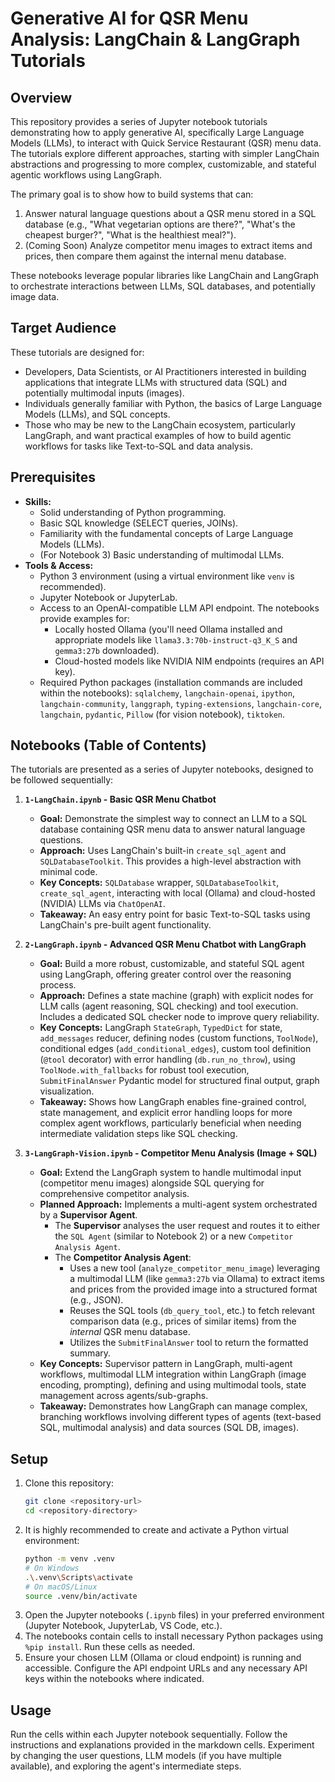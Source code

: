 # Generative AI for QSR Menu Analysis: LangChain & LangGraph Tutorials

## Overview

This repository provides a series of Jupyter notebook tutorials demonstrating how to apply generative AI, specifically Large Language Models (LLMs), to interact with Quick Service Restaurant (QSR) menu data. The tutorials explore different approaches, starting with simpler LangChain abstractions and progressing to more complex, customizable, and stateful agentic workflows using LangGraph.

The primary goal is to show how to build systems that can:

1.  Answer natural language questions about a QSR menu stored in a SQL database (e.g., "What vegetarian options are there?", "What's the cheapest burger?", "What is the healthiest meal?").
2.  (Coming Soon) Analyze competitor menu images to extract items and prices, then compare them against the internal menu database.

These notebooks leverage popular libraries like LangChain and LangGraph to orchestrate interactions between LLMs, SQL databases, and potentially image data.

## Target Audience

These tutorials are designed for:

* Developers, Data Scientists, or AI Practitioners interested in building applications that integrate LLMs with structured data (SQL) and potentially multimodal inputs (images).
* Individuals generally familiar with Python, the basics of Large Language Models (LLMs), and SQL concepts.
* Those who may be new to the LangChain ecosystem, particularly LangGraph, and want practical examples of how to build agentic workflows for tasks like Text-to-SQL and data analysis.

## Prerequisites

* **Skills:**
    * Solid understanding of Python programming.
    * Basic SQL knowledge (SELECT queries, JOINs).
    * Familiarity with the fundamental concepts of Large Language Models (LLMs).
    * (For Notebook 3) Basic understanding of multimodal LLMs.
* **Tools & Access:**
    * Python 3 environment (using a virtual environment like `venv` is recommended).
    * Jupyter Notebook or JupyterLab.
    * Access to an OpenAI-compatible LLM API endpoint. The notebooks provide examples for:
        * Locally hosted Ollama (you'll need Ollama installed and appropriate models like `llama3.3:70b-instruct-q3_K_S` and `gemma3:27b` downloaded).
        * Cloud-hosted models like NVIDIA NIM endpoints (requires an API key).
    * Required Python packages (installation commands are included within the notebooks): `sqlalchemy`, `langchain-openai`, `ipython`, `langchain-community`, `langgraph`, `typing-extensions`, `langchain-core`, `langchain`, `pydantic`, `Pillow` (for vision notebook), `tiktoken`.

## Notebooks (Table of Contents)

The tutorials are presented as a series of Jupyter notebooks, designed to be followed sequentially:

1.  **`1-LangChain.ipynb` - Basic QSR Menu Chatbot**
    * **Goal:** Demonstrate the simplest way to connect an LLM to a SQL database containing QSR menu data to answer natural language questions.
    * **Approach:** Uses LangChain's built-in `create_sql_agent` and `SQLDatabaseToolkit`. This provides a high-level abstraction with minimal code.
    * **Key Concepts:** `SQLDatabase` wrapper, `SQLDatabaseToolkit`, `create_sql_agent`, interacting with local (Ollama) and cloud-hosted (NVIDIA) LLMs via `ChatOpenAI`.
    * **Takeaway:** An easy entry point for basic Text-to-SQL tasks using LangChain's pre-built agent functionality.

2.  **`2-LangGraph.ipynb` - Advanced QSR Menu Chatbot with LangGraph**
    * **Goal:** Build a more robust, customizable, and stateful SQL agent using LangGraph, offering greater control over the reasoning process.
    * **Approach:** Defines a state machine (graph) with explicit nodes for LLM calls (agent reasoning, SQL checking) and tool execution. Includes a dedicated SQL checker node to improve query reliability.
    * **Key Concepts:** LangGraph `StateGraph`, `TypedDict` for state, `add_messages` reducer, defining nodes (custom functions, `ToolNode`), conditional edges (`add_conditional_edges`), custom tool definition (`@tool` decorator) with error handling (`db.run_no_throw`), using `ToolNode.with_fallbacks` for robust tool execution, `SubmitFinalAnswer` Pydantic model for structured final output, graph visualization.
    * **Takeaway:** Shows how LangGraph enables fine-grained control, state management, and explicit error handling loops for more complex agent workflows, particularly beneficial when needing intermediate validation steps like SQL checking.

3.  **`3-LangGraph-Vision.ipynb` - Competitor Menu Analysis (Image + SQL)**
    * **Goal:** Extend the LangGraph system to handle multimodal input (competitor menu images) alongside SQL querying for comprehensive competitor analysis.
    * **Planned Approach:** Implements a multi-agent system orchestrated by a **Supervisor Agent**.
        * The **Supervisor** analyses the user request and routes it to either the `SQL Agent` (similar to Notebook 2) or a new `Competitor Analysis Agent`.
        * The **Competitor Analysis Agent**:
            * Uses a new tool (`analyze_competitor_menu_image`) leveraging a multimodal LLM (like `gemma3:27b` via Ollama) to extract items and prices from the provided image into a structured format (e.g., JSON).
            * Reuses the SQL tools (`db_query_tool`, etc.) to fetch relevant comparison data (e.g., prices of similar items) from the *internal* QSR menu database.
            * Utilizes the `SubmitFinalAnswer` tool to return the formatted summary.
    * **Key Concepts:** Supervisor pattern in LangGraph, multi-agent workflows, multimodal LLM integration within LangGraph (image encoding, prompting), defining and using multimodal tools, state management across agents/sub-graphs.
    * **Takeaway:** Demonstrates how LangGraph can manage complex, branching workflows involving different types of agents (text-based SQL, multimodal analysis) and data sources (SQL DB, images).

## Setup

1.  Clone this repository:
    ```bash
    git clone <repository-url>
    cd <repository-directory>
    ```
2.  It is highly recommended to create and activate a Python virtual environment:
    ```bash
    python -m venv .venv
    # On Windows
    .\.venv\Scripts\activate
    # On macOS/Linux
    source .venv/bin/activate
    ```
3.  Open the Jupyter notebooks (`.ipynb` files) in your preferred environment (Jupyter Notebook, JupyterLab, VS Code, etc.).
4.  The notebooks contain cells to install necessary Python packages using `%pip install`. Run these cells as needed.
5.  Ensure your chosen LLM (Ollama or cloud endpoint) is running and accessible. Configure the API endpoint URLs and any necessary API keys within the notebooks where indicated.

## Usage

Run the cells within each Jupyter notebook sequentially. Follow the instructions and explanations provided in the markdown cells. Experiment by changing the user questions, LLM models (if you have multiple available), and exploring the agent's intermediate steps.